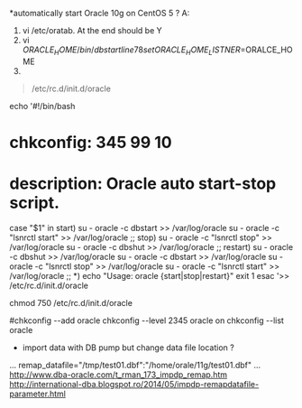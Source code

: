 *automatically start Oracle 10g on CentOS 5 ?
A: 
1. vi /etc/oratab. At the end should be Y
2. vi $ORACLE_HOME/bin/dbstart
line 78 set ORACLE_HOME_LISTNER=$ORALCE_HOME
3.
> /etc/rc.d/init.d/oracle

echo '#!/bin/bash
# chkconfig: 345 99 10
# description: Oracle auto start-stop script.
case "$1" in
  start)
        su - oracle -c dbstart >> /var/log/oracle
        su - oracle -c "lsnrctl start" >> /var/log/oracle
        ;;
  stop)
        su - oracle -c "lsnrctl stop" >> /var/log/oracle
        su - oracle -c dbshut >> /var/log/oracle
        ;;
  restart)
        su - oracle -c dbshut >> /var/log/oracle
        su - oracle -c dbstart >> /var/log/oracle
        su - oracle -c "lsnrctl stop" >> /var/log/oracle
        su - oracle -c "lsnrctl start" >> /var/log/oracle
        ;;
  *)
        echo "Usage: oracle {start|stop|restart}"
        exit 1
esac
'>> /etc/rc.d/init.d/oracle

chmod 750 /etc/rc.d/init.d/oracle

#chkconfig --add oracle
chkconfig --level 2345 oracle on
chkconfig --list oracle


* import data with DB pump but change data file location ?

...
remap_datafile=\"/tmp/test01.dbf\":\"/home/orale/11g/test01.dbf\"
...
http://www.dba-oracle.com/t_rman_173_impdp_remap.htm
http://international-dba.blogspot.ro/2014/05/impdp-remapdatafile-parameter.html

